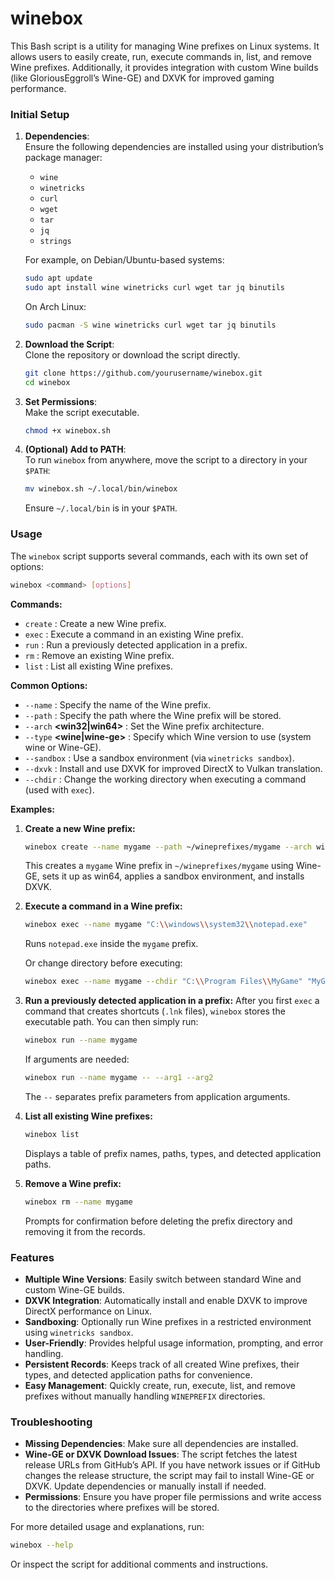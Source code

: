 # winebox

This Bash script is a utility for managing Wine prefixes on Linux systems. It allows users to easily create, run, execute commands in, list, and remove Wine prefixes. Additionally, it provides integration with custom Wine builds (like GloriousEggroll’s Wine-GE) and DXVK for improved gaming performance. 

### Initial Setup

1. **Dependencies**:  
   Ensure the following dependencies are installed using your distribution’s package manager:
   - `wine`
   - `winetricks`
   - `curl`
   - `wget`
   - `tar`
   - `jq`
   - `strings`
   
   For example, on Debian/Ubuntu-based systems:
   ```bash
   sudo apt update
   sudo apt install wine winetricks curl wget tar jq binutils
   ```
   
   On Arch Linux:
   ```bash
   sudo pacman -S wine winetricks curl wget tar jq binutils
   ```

2. **Download the Script**:  
   Clone the repository or download the script directly.
   ```bash
   git clone https://github.com/yourusername/winebox.git
   cd winebox
   ```

3. **Set Permissions**:  
   Make the script executable.
   ```bash
   chmod +x winebox.sh
   ```

4. **(Optional) Add to PATH**:  
   To run `winebox` from anywhere, move the script to a directory in your `$PATH`:
   ```bash
   mv winebox.sh ~/.local/bin/winebox
   ```
   Ensure `~/.local/bin` is in your `$PATH`.

### Usage

The `winebox` script supports several commands, each with its own set of options:

```bash
winebox <command> [options]
```

**Commands:**

- `create` : Create a new Wine prefix.
- `exec`   : Execute a command in an existing Wine prefix.
- `run`    : Run a previously detected application in a prefix.
- `rm`     : Remove an existing Wine prefix.
- `list`   : List all existing Wine prefixes.

**Common Options:**
- `--name` **<name>** : Specify the name of the Wine prefix.
- `--path` **<path>** : Specify the path where the Wine prefix will be stored.
- `--arch` **<win32|win64>** : Set the Wine prefix architecture.
- `--type` **<wine|wine-ge>** : Specify which Wine version to use (system wine or Wine-GE).
- `--sandbox` : Use a sandbox environment (via `winetricks sandbox`).
- `--dxvk` : Install and use DXVK for improved DirectX to Vulkan translation.
- `--chdir` : Change the working directory when executing a command (used with `exec`).

**Examples:**

1. **Create a new Wine prefix:**
   ```bash
   winebox create --name mygame --path ~/wineprefixes/mygame --arch win64 --type wine-ge --sandbox --dxvk
   ```
   This creates a `mygame` Wine prefix in `~/wineprefixes/mygame` using Wine-GE, sets it up as win64, applies a sandbox environment, and installs DXVK.

2. **Execute a command in a Wine prefix:**
   ```bash
   winebox exec --name mygame "C:\\windows\\system32\\notepad.exe"
   ```
   Runs `notepad.exe` inside the `mygame` prefix.

   Or change directory before executing:
   ```bash
   winebox exec --name mygame --chdir "C:\\Program Files\\MyGame" "MyGameLauncher.exe"
   ```

3. **Run a previously detected application in a prefix:**
   After you first `exec` a command that creates shortcuts (`.lnk` files), `winebox` stores the executable path. You can then simply run:
   ```bash
   winebox run --name mygame
   ```
   If arguments are needed:
   ```bash
   winebox run --name mygame -- --arg1 --arg2
   ```
   The `--` separates prefix parameters from application arguments.

4. **List all existing Wine prefixes:**
   ```bash
   winebox list
   ```
   Displays a table of prefix names, paths, types, and detected application paths.

5. **Remove a Wine prefix:**
   ```bash
   winebox rm --name mygame
   ```
   Prompts for confirmation before deleting the prefix directory and removing it from the records.

### Features

- **Multiple Wine Versions**: Easily switch between standard Wine and custom Wine-GE builds.
- **DXVK Integration**: Automatically install and enable DXVK to improve DirectX performance on Linux.
- **Sandboxing**: Optionally run Wine prefixes in a restricted environment using `winetricks sandbox`.
- **User-Friendly**: Provides helpful usage information, prompting, and error handling.
- **Persistent Records**: Keeps track of all created Wine prefixes, their types, and detected application paths for convenience.
- **Easy Management**: Quickly create, run, execute, list, and remove prefixes without manually handling `WINEPREFIX` directories.

### Troubleshooting

- **Missing Dependencies**: Make sure all dependencies are installed.  
- **Wine-GE or DXVK Download Issues**: The script fetches the latest release URLs from GitHub’s API. If you have network issues or if GitHub changes the release structure, the script may fail to install Wine-GE or DXVK. Update dependencies or manually install if needed.
- **Permissions**: Ensure you have proper file permissions and write access to the directories where prefixes will be stored.

For more detailed usage and explanations, run:
```bash
winebox --help
```

Or inspect the script for additional comments and instructions.
